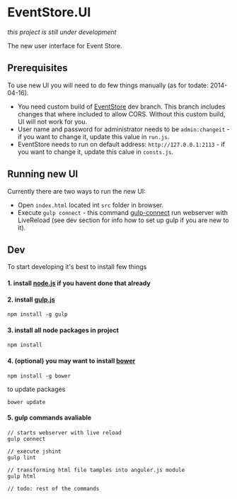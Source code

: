 # EventStore.UI

*this project is still under development*

The new user interface for Event Store.

## Prerequisites

To use new UI you will need to do few things manually (as for todate: 2014-04-16).

* You need custom build of [EventStore](https://github.com/EventStore/EventStore) dev branch. This branch includes changes that where included to allow CORS. Without this custom build, UI will not work for you.
* User name and password for administrator needs to be `admin:changeit` - if you want to change it, update this value in `run.js`.
* EventStore needs to run on default address: `http://127.0.0.1:2113` - if you want to change it, update this calue in `consts.js`.

## Running new UI

Currently there are two ways to run the new UI:

* Open `index.html` located int `src` folder in browser.
* Execute `gulp connect` - this command [gulp-connect](https://github.com/avevlad/gulp-connect) run webserver with LiveReload (see dev section for info how to set up gulp if you are new to it).

## Dev

To start developing it's best to install few things

#### 1. install [node.js](http://nodejs.org/) if you havent done that already
#### 2. install [gulp.js](http://gulpjs.com/)

```
npm install -g gulp
```

#### 3. install all node packages in project

```
npm install
```

#### 4. (optional) you may want to install [bower](http://bower.io/)

```
npm install -g bower
```

to update packages
```
bower update
```

#### 5. gulp commands avaliable

```
// starts webserver with live reload
gulp connect 

// execute jshint
gulp lint

// transforming html file tamples into anguler.js module
gulp html

// todo: rest of the commands
```